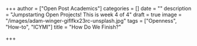 +++
author = ["Open Post Academics"]
categories = []
date = ""
description = "Jumpstarting Open Projects! This is week 4 of 4"
draft = true
image = "/images/adam-winger-giflfkx23rc-unsplash.jpg"
tags = ["Openness", "How-to", "ICYMI"]
title = "How Do We Finish?"

+++
